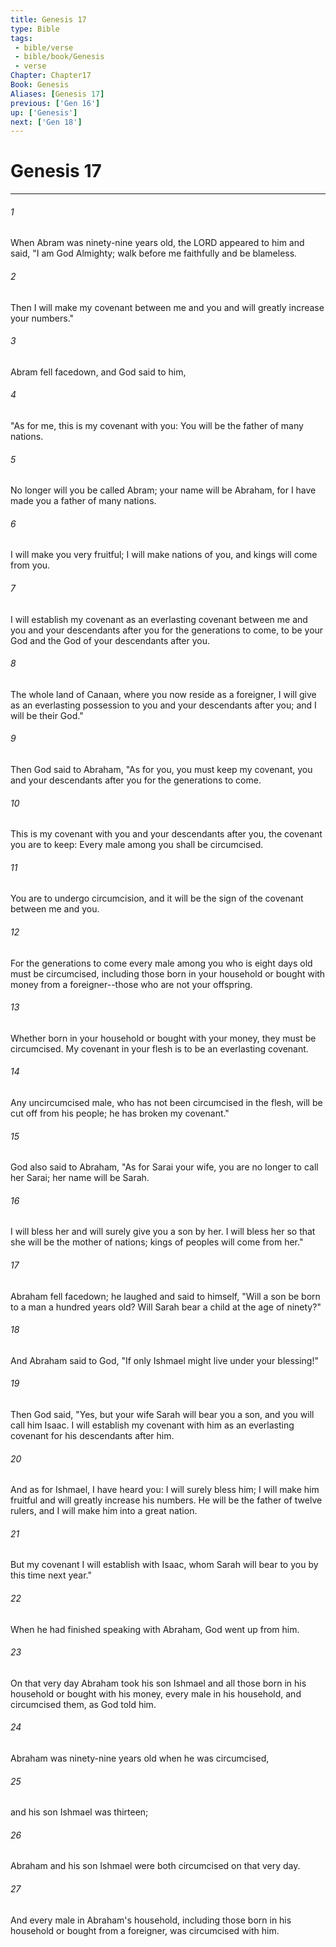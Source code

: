 ```yaml
---
title: Genesis 17
type: Bible
tags:
 - bible/verse
 - bible/book/Genesis
 - verse
Chapter: Chapter17
Book: Genesis
Aliases: [Genesis 17]
previous: ['Gen 16']
up: ['Genesis']
next: ['Gen 18']
---
```

# Genesis 17

***


###### 1 
When Abram was ninety-nine years old, the LORD appeared to him and said, "I am God Almighty; walk before me faithfully and be blameless. 

###### 2 
Then I will make my covenant between me and you and will greatly increase your numbers." 

###### 3 
Abram fell facedown, and God said to him, 

###### 4 
"As for me, this is my covenant with you: You will be the father of many nations. 

###### 5 
No longer will you be called Abram; your name will be Abraham, for I have made you a father of many nations. 

###### 6 
I will make you very fruitful; I will make nations of you, and kings will come from you. 

###### 7 
I will establish my covenant as an everlasting covenant between me and you and your descendants after you for the generations to come, to be your God and the God of your descendants after you. 

###### 8 
The whole land of Canaan, where you now reside as a foreigner, I will give as an everlasting possession to you and your descendants after you; and I will be their God." 

###### 9 
Then God said to Abraham, "As for you, you must keep my covenant, you and your descendants after you for the generations to come. 

###### 10 
This is my covenant with you and your descendants after you, the covenant you are to keep: Every male among you shall be circumcised. 

###### 11 
You are to undergo circumcision, and it will be the sign of the covenant between me and you. 

###### 12 
For the generations to come every male among you who is eight days old must be circumcised, including those born in your household or bought with money from a foreigner--those who are not your offspring. 

###### 13 
Whether born in your household or bought with your money, they must be circumcised. My covenant in your flesh is to be an everlasting covenant. 

###### 14 
Any uncircumcised male, who has not been circumcised in the flesh, will be cut off from his people; he has broken my covenant." 

###### 15 
God also said to Abraham, "As for Sarai your wife, you are no longer to call her Sarai; her name will be Sarah. 

###### 16 
I will bless her and will surely give you a son by her. I will bless her so that she will be the mother of nations; kings of peoples will come from her." 

###### 17 
Abraham fell facedown; he laughed and said to himself, "Will a son be born to a man a hundred years old? Will Sarah bear a child at the age of ninety?" 

###### 18 
And Abraham said to God, "If only Ishmael might live under your blessing!" 

###### 19 
Then God said, "Yes, but your wife Sarah will bear you a son, and you will call him Isaac. I will establish my covenant with him as an everlasting covenant for his descendants after him. 

###### 20 
And as for Ishmael, I have heard you: I will surely bless him; I will make him fruitful and will greatly increase his numbers. He will be the father of twelve rulers, and I will make him into a great nation. 

###### 21 
But my covenant I will establish with Isaac, whom Sarah will bear to you by this time next year." 

###### 22 
When he had finished speaking with Abraham, God went up from him. 

###### 23 
On that very day Abraham took his son Ishmael and all those born in his household or bought with his money, every male in his household, and circumcised them, as God told him. 

###### 24 
Abraham was ninety-nine years old when he was circumcised, 

###### 25 
and his son Ishmael was thirteen; 

###### 26 
Abraham and his son Ishmael were both circumcised on that very day. 

###### 27 
And every male in Abraham's household, including those born in his household or bought from a foreigner, was circumcised with him. 
